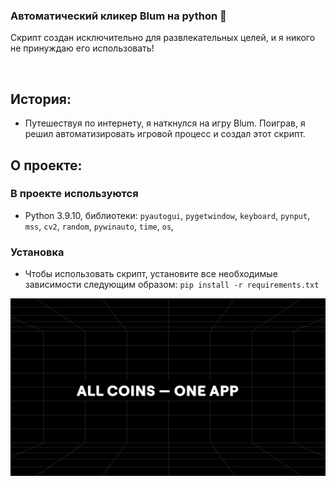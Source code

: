 ### Автоматический кликер Blum на python 👾  
  
Скрипт создан исключительно для развлекательных целей, и я никого не принуждаю его использовать!

<br/>  

## История:

- Путешествуя по интернету, я наткнулся на игру Blum. Поиграв, я решил автоматизировать игровой процесс и создал этот скрипт.

## О проекте:
### В проекте используются
- Python 3.9.10, библиотеки: <code>pyautogui</code>, <code>pygetwindow</code>, <code>keyboard</code>, <code>pynput</code>, <code>mss</code>, <code>cv2</code>, <code>random</code>, <code>pywinauto</code>, <code>time</code>, <code>os</code>, 
### Установка
- Чтобы использовать скрипт, установите все необходимые зависимости следующим образом: <code>pip install -r requirements.txt</code>

![Blum](assets/blum.png)
